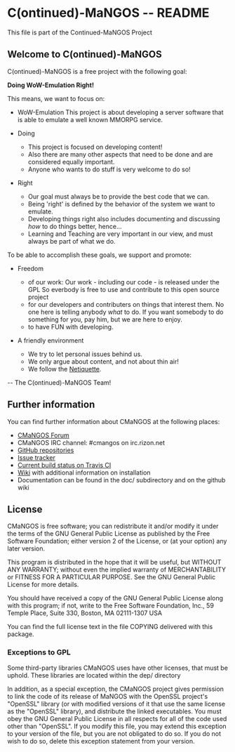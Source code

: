 # C(ontinued)-MaNGOS -- README

This file is part of the Continued-MaNGOS Project

## Welcome to C(ontinued)-MaNGOS

C(ontinued)-MaNGOS is a free project with the following goal:

  **Doing WoW-Emulation Right!**

This means, we want to focus on:

* WoW-Emulation
    This project is about developing a server software that is able to
    emulate a well known MMORPG service.

* Doing
  * This project is focused on developing content!
  * Also there are many other aspects that need to be done and are
    considered equally important.
  * Anyone who wants to do stuff is very welcome to do so!

* Right
  * Our goal must always be to provide the best code that we can.
  * Being 'right' is defined by the behavior of the system
    we want to emulate.
  * Developing things right also includes documenting and discussing
    _how_ to do things better, hence...
  * Learning and Teaching are very important in our view, and must
    always be part of what we do.

To be able to accomplish these goals, we support and promote:

* Freedom
  * of our work: Our work - including our code - is released under the GPL
    So everbody is free to use and contribute to this open source project
  * for our developers and contributers on things that interest them.
    No one here is telling anybody _what_ to do.
    If you want somebody to do something for you, pay him,
    but we are here to enjoy.
  * to have FUN with developing.

* A friendly environment
  * We try to let personal issues behind us.
  * We only argue about content, and not about thin air!
  * We follow the [Netiquette](http://tools.ietf.org/html/rfc1855).

-- The C(ontinued)-MaNGOS Team!

## Further information

  You can find further information about CMaNGOS at the following places:
  * [CMaNGOS Forum](http://cmangos.net/)
  * CMaNGOS IRC channel: #cmangos on irc.rizon.net
  * [GitHub repositories](https://github.com/cmangos/)
  * [Issue tracker](https://github.com/cmangos/mangos-wotlk/issues)
  * [Current build status on Travis CI](https://travis-ci.org/cmangos/mangos-wotlk/)
  * [Wiki](https://github.com/cmangos/mangos-wotlk/wiki) with additional information on installation
  * Documentation can be found in the doc/ subdirectory and on the github wiki

## License

  CMaNGOS is free software; you can redistribute it and/or modify
  it under the terms of the GNU General Public License as published by
  the Free Software Foundation; either version 2 of the License, or
  (at your option) any later version.

  This program is distributed in the hope that it will be useful,
  but WITHOUT ANY WARRANTY; without even the implied warranty of
  MERCHANTABILITY or FITNESS FOR A PARTICULAR PURPOSE.  See the
  GNU General Public License for more details.

  You should have received a copy of the GNU General Public License
  along with this program; if not, write to the Free Software
  Foundation, Inc., 59 Temple Place, Suite 330, Boston, MA  02111-1307  USA


  You can find the full license text in the file COPYING delivered with this package.

### Exceptions to GPL

  Some third-party libraries CMaNGOS uses have other licenses, that must be
  uphold.  These libraries are located within the dep/ directory

  In addition, as a special exception, the CMaNGOS project
  gives permission to link the code of its release of MaNGOS with the
  OpenSSL project's "OpenSSL" library (or with modified versions of it
  that use the same license as the "OpenSSL" library), and distribute
  the linked executables.  You must obey the GNU General Public License
  in all respects for all of the code used other than "OpenSSL".  If you
  modify this file, you may extend this exception to your version of the
  file, but you are not obligated to do so.  If you do not wish to do
  so, delete this exception statement from your version.
